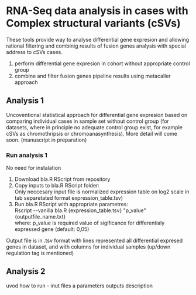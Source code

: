 # RNA-Seq data analysis in cases with Complex structural variants (cSVs)
These tools provide way to analyse differential gene expresion and allowing rational filtering and combinig results of fusion genes analysis with special address to cSVs cases.

  1) perform differential gene expresion in cohort without appropriate control group
  2) combine and filter fusion genes pipeline results using metacaller approach
  
## Analysis 1
Uncoventional statistical approach for differential gene expresion based on comparing individual cases in sample set without control group (for datasets, where in principle no adequate control group exist, for example cSVs as chromothripsis or chromoanasynthesis). More detail will come soon. (manuscript in preparation)

### Run analysis 1
No need for instalation
  1) Download bla.R RScript from repository 
  2) Copy inputs to bla.R RScript folder:
     <br /> Only neccesary input file is normalized expression table on log2 scale in tab separetated format          expression_table.tsv)
  3) Run bla.R RScript with appropriate parametres:
     <br /> Rscript --vanilla bla.R {expression_table.tsv} "p_value" {outputfile_name.txt}
     <br />   where: p_value is required value of sigificance for differentialy expressed gene (default: 0,05)         

Output file is in .tsv format with lines represented all differential expresed genes in dataset, and with columns for individual samples (up/down regulation tag is mentioned)
 
## Analysis 2
uvod
how to run - inut files a parameters
outputs description
